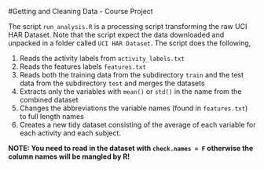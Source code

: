 #Getting and Cleaning Data - Course Project

The script `run_analysis.R` is a processing script transforming the raw
UCI HAR Dataset. Note that the script expect the data downloaded and 
unpacked in a folder called `UCI HAR Dataset`. The script does the following,

1. Reads the activity labels from `activity_labels.txt`
2. Reads the features labels `features.txt`
3. Reads both the training data from the subdirectory `train` and the test data
from the subdirectory `test` and merges the datasets
4. Extracts only the variables with `mean()` or `std()` in the name from the combined dataset
5. Changes the abbreviations the variable names (found in `features.txt`) to full length names
6. Creates a new tidy dataset consisting of the average of each variable for each activity and each subject.

**NOTE: You need to read in the dataset with `check.names = F` otherwise the 
column names will be mangled by R!**